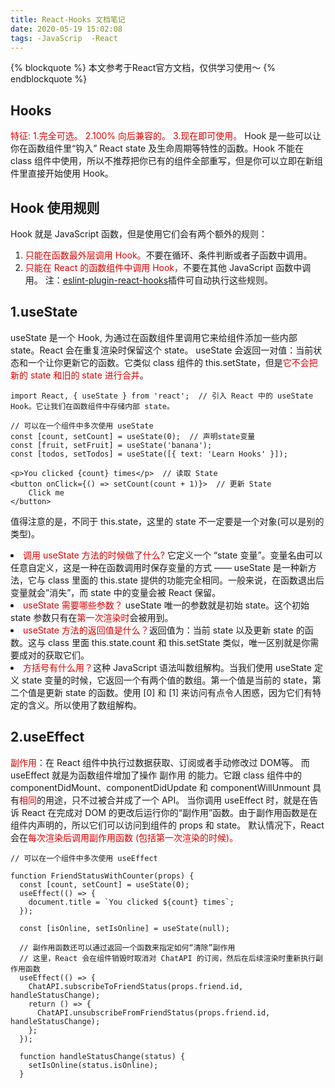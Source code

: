```yaml
---
title: React-Hooks 文档笔记
date: 2020-05-19 15:02:08
tags: -JavaScrip  -React
---
```

{% blockquote %}
本文参考于React官方文档，仅供学习使用～
{% endblockquote %}

## Hooks
<font color="#dd0000">特征: 1.完全可选。 2.100% 向后兼容的。  3.现在即可使用。</font>
Hook 是一些可以让你在函数组件里“钩入” React state 及生命周期等特性的函数。Hook 不能在 class 组件中使用，所以不推荐把你已有的组件全部重写，但是你可以立即在新组件里直接开始使用 Hook。

## Hook 使用规则
Hook 就是 JavaScript 函数，但是使用它们会有两个额外的规则：
 1. <font color="#dd0000">只能在函数最外层调用 Hook。</font>不要在循环、条件判断或者子函数中调用。
 2. <font color="#dd0000">只能在 React 的函数组件中调用 Hook，</font>不要在其他 JavaScript 函数中调用。
注：<a href='https://www.npmjs.com/package/eslint-plugin-react-hooks'>eslint-plugin-react-hooks</a>插件可自动执行这些规则。

## 1.useState
useState 是一个 Hook, 为通过在函数组件里调用它来给组件添加一些内部 state。React 会在重复渲染时保留这个 state。
useState 会返回一对值：当前状态和一个让你更新它的函数。它类似 class 组件的 this.setState，但是<font color="#dd0000">它不会把新的 state 和旧的 state 进行合并</font>。
```
import React, { useState } from 'react';  // 引入 React 中的 useState Hook。它让我们在函数组件中存储内部 state。

// 可以在一个组件中多次使用 useState
const [count, setCount] = useState(0);  // 声明state变量
const [fruit, setFruit] = useState('banana');
const [todos, setTodos] = useState([{ text: 'Learn Hooks' }]);

<p>You clicked {count} times</p>  // 读取 State
<button onClick={() => setCount(count + 1)}>  // 更新 State
    Click me
</button>
```
值得注意的是，不同于 this.state，这里的 state 不一定要是一个对象(可以是别的类型)。
<li><font color="#dd0000">调用 useState 方法的时候做了什么? </font>它定义一个 “state 变量”。变量名由可以任意自定义，这是一种在函数调用时保存变量的方式 —— useState 是一种新方法，它与 class 里面的 this.state 提供的功能完全相同。一般来说，在函数退出后变量就会”消失”，而 state 中的变量会被 React 保留。</li>
<li><font color="#dd0000">useState 需要哪些参数？ </font>useState 唯一的参数就是初始 state。这个初始 state 参数只有在<font color="#dd0000">第一次渲染时</font>会被用到。</li>
<li><font color="#dd0000">useState 方法的返回值是什么？</font>返回值为：当前 state 以及更新 state 的函数。这与 class 里面 this.state.count 和 this.setState 类似，唯一区别就是你需要成对的获取它们。</li>
<li><font color="#dd0000">方括号有什么用？</font>这种 JavaScript 语法叫数组解构。当我们使用 useState 定义 state 变量的时候，它返回一个有两个值的数组。第一个值是当前的 state，第二个值是更新 state 的函数。使用 [0] 和 [1] 来访问有点令人困惑，因为它们有特定的含义。所以使用了数组解构。</li>

## 2.useEffect
<font color="#dd0000">副作用</font>：在 React 组件中执行过数据获取、订阅或者手动修改过 DOM等。
而 useEffect 就是为函数组件增加了操作 副作用 的能力。它跟 class 组件中的 componentDidMount、componentDidUpdate 和 componentWillUnmount 具有<font color="#dd0000">相同</font>的用途，只不过被合并成了一个 API。
当你调用 useEffect 时，就是在告诉 React 在完成对 DOM 的更改后运行你的“副作用”函数。由于副作用函数是在组件内声明的，所以它们可以访问到组件的 props 和 state。
默认情况下，React 会在<font color="#dd0000">每次渲染后调用副作用函数 (包括第一次渲染的时候)。</font>
```
// 可以在一个组件中多次使用 useEffect

function FriendStatusWithCounter(props) {
  const [count, setCount] = useState(0);
  useEffect(() => {
    document.title = `You clicked ${count} times`;
  });

  const [isOnline, setIsOnline] = useState(null);

  // 副作用函数还可以通过返回一个函数来指定如何“清除”副作用
  // 这里，React 会在组件销毁时取消对 ChatAPI 的订阅，然后在后续渲染时重新执行副作用函数
  useEffect(() => {
    ChatAPI.subscribeToFriendStatus(props.friend.id, handleStatusChange);
    return () => {
      ChatAPI.unsubscribeFromFriendStatus(props.friend.id, handleStatusChange);
    };
  });

  function handleStatusChange(status) {
    setIsOnline(status.isOnline);
  }
```